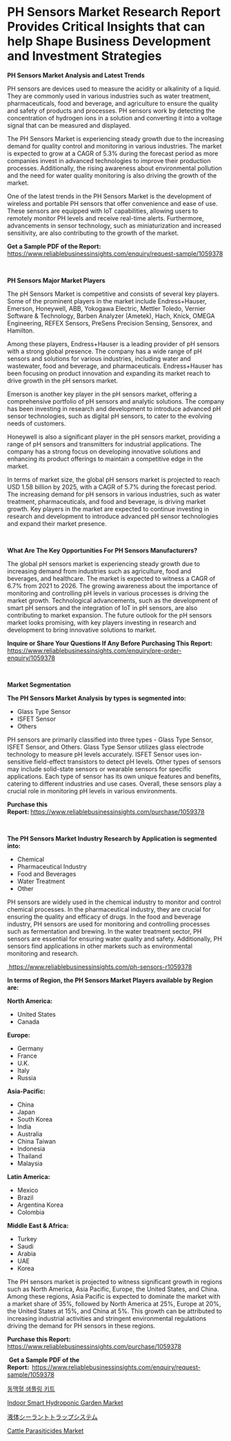 <p><h1>PH Sensors Market Research Report Provides Critical Insights that can help Shape Business Development and Investment Strategies</h1></p><p><strong>PH Sensors Market Analysis and Latest Trends</strong></p>
<p><p>PH sensors are devices used to measure the acidity or alkalinity of a liquid. They are commonly used in various industries such as water treatment, pharmaceuticals, food and beverage, and agriculture to ensure the quality and safety of products and processes. PH sensors work by detecting the concentration of hydrogen ions in a solution and converting it into a voltage signal that can be measured and displayed.</p><p>The PH Sensors Market is experiencing steady growth due to the increasing demand for quality control and monitoring in various industries. The market is expected to grow at a CAGR of 5.3% during the forecast period as more companies invest in advanced technologies to improve their production processes. Additionally, the rising awareness about environmental pollution and the need for water quality monitoring is also driving the growth of the market.</p><p>One of the latest trends in the PH Sensors Market is the development of wireless and portable PH sensors that offer convenience and ease of use. These sensors are equipped with IoT capabilities, allowing users to remotely monitor PH levels and receive real-time alerts. Furthermore, advancements in sensor technology, such as miniaturization and increased sensitivity, are also contributing to the growth of the market.</p></p>
<p><strong>Get a Sample PDF of the Report:&nbsp;</strong> <a href="https://www.reliablebusinessinsights.com/enquiry/request-sample/1059378">https://www.reliablebusinessinsights.com/enquiry/request-sample/1059378</a></p>
<p>&nbsp;</p>
<p><strong>PH Sensors Major Market Players</strong></p>
<p><p>The pH Sensors Market is competitive and consists of several key players. Some of the prominent players in the market include Endress+Hauser, Emerson, Honeywell, ABB, Yokogawa Electric, Mettler Toledo, Vernier Software & Technology, Barben Analyzer (Ametek), Hach, Knick, OMEGA Engineering, REFEX Sensors, PreSens Precision Sensing, Sensorex, and Hamilton.</p><p>Among these players, Endress+Hauser is a leading provider of pH sensors with a strong global presence. The company has a wide range of pH sensors and solutions for various industries, including water and wastewater, food and beverage, and pharmaceuticals. Endress+Hauser has been focusing on product innovation and expanding its market reach to drive growth in the pH sensors market.</p><p>Emerson is another key player in the pH sensors market, offering a comprehensive portfolio of pH sensors and analytic solutions. The company has been investing in research and development to introduce advanced pH sensor technologies, such as digital pH sensors, to cater to the evolving needs of customers.</p><p>Honeywell is also a significant player in the pH sensors market, providing a range of pH sensors and transmitters for industrial applications. The company has a strong focus on developing innovative solutions and enhancing its product offerings to maintain a competitive edge in the market.</p><p>In terms of market size, the global pH sensors market is projected to reach USD 1.58 billion by 2025, with a CAGR of 5.7% during the forecast period. The increasing demand for pH sensors in various industries, such as water treatment, pharmaceuticals, and food and beverage, is driving market growth. Key players in the market are expected to continue investing in research and development to introduce advanced pH sensor technologies and expand their market presence.</p></p>
<p>&nbsp;</p>
<p><strong>What Are The Key Opportunities For PH Sensors Manufacturers?</strong></p>
<p><p>The global pH sensors market is experiencing steady growth due to increasing demand from industries such as agriculture, food and beverages, and healthcare. The market is expected to witness a CAGR of 6.7% from 2021 to 2026. The growing awareness about the importance of monitoring and controlling pH levels in various processes is driving the market growth. Technological advancements, such as the development of smart pH sensors and the integration of IoT in pH sensors, are also contributing to market expansion. The future outlook for the pH sensors market looks promising, with key players investing in research and development to bring innovative solutions to market.</p></p>
<p><strong>Inquire or Share Your Questions If Any Before Purchasing This Report:</strong> <a href="https://www.reliablebusinessinsights.com/enquiry/pre-order-enquiry/1059378">https://www.reliablebusinessinsights.com/enquiry/pre-order-enquiry/1059378</a></p>
<p>&nbsp;</p>
<p><strong>Market Segmentation</strong></p>
<p><strong>The PH Sensors Market Analysis by types is segmented into:</strong></p>
<p><ul><li>Glass Type Sensor</li><li>ISFET Sensor</li><li>Others</li></ul></p>
<p><p>PH sensors are primarily classified into three types - Glass Type Sensor, ISFET Sensor, and Others. Glass Type Sensor utilizes glass electrode technology to measure pH levels accurately. ISFET Sensor uses ion-sensitive field-effect transistors to detect pH levels. Other types of sensors may include solid-state sensors or wearable sensors for specific applications. Each type of sensor has its own unique features and benefits, catering to different industries and use cases. Overall, these sensors play a crucial role in monitoring pH levels in various environments.</p></p>
<p><strong>Purchase this Report:&nbsp;</strong><a href="https://www.reliablebusinessinsights.com/purchase/1059378">https://www.reliablebusinessinsights.com/purchase/1059378</a></p>
<p>&nbsp;</p>
<p><strong>The PH Sensors Market Industry Research by Application is segmented into:</strong></p>
<p><ul><li>Chemical</li><li>Pharmaceutical Industry</li><li>Food and Beverages</li><li>Water Treatment</li><li>Other</li></ul></p>
<p><p>PH sensors are widely used in the chemical industry to monitor and control chemical processes. In the pharmaceutical industry, they are crucial for ensuring the quality and efficacy of drugs. In the food and beverage industry, PH sensors are used for monitoring and controlling processes such as fermentation and brewing. In the water treatment sector, PH sensors are essential for ensuring water quality and safety. Additionally, PH sensors find applications in other markets such as environmental monitoring and research.</p></p>
<p><a href="https://www.reliablebusinessinsights.com/ph-sensors-r1059378">&nbsp;https://www.reliablebusinessinsights.com/ph-sensors-r1059378</a></p>
<p><strong>In terms of Region, the PH Sensors Market Players available by Region are:</strong></p>
<p>
    <p> <strong> North America: </strong>
        <ul>
            <li>United States</li>
            <li>Canada</li>
        </ul>
        </p> 
    <p> <strong> Europe: </strong>
        <ul>
            <li>Germany</li>
            <li>France</li>
            <li>U.K.</li>
            <li>Italy</li>
            <li>Russia</li>
        </ul>
        </p> 
    <p> <strong> Asia-Pacific: </strong>
        <ul>
            <li>China</li>
            <li>Japan</li>
            <li>South Korea</li>
            <li>India</li>
            <li>Australia</li>
            <li>China Taiwan</li>
            <li>Indonesia</li>
            <li>Thailand</li>
            <li>Malaysia</li>
        </ul>
        </p> 
    <p> <strong> Latin America: </strong>
        <ul>
            <li>Mexico</li>
            <li>Brazil</li>
            <li>Argentina Korea</li>
            <li>Colombia</li>
        </ul>
        </p> 
    <p> <strong> Middle East & Africa: </strong>
        <ul>
            <li>Turkey</li>
            <li>Saudi</li>
            <li>Arabia</li>
            <li>UAE</li>
            <li>Korea</li>
        </ul>
    </p>
    </p>
<p><p>The PH sensors market is projected to witness significant growth in regions such as North America, Asia Pacific, Europe, the United States, and China. Among these regions, Asia Pacific is expected to dominate the market with a market share of 35%, followed by North America at 25%, Europe at 20%, the United States at 15%, and China at 5%. This growth can be attributed to increasing industrial activities and stringent environmental regulations driving the demand for PH sensors in these regions.</p></p>
<p><strong>Purchase this Report: </strong><a href="https://www.reliablebusinessinsights.com/purchase/1059378">https://www.reliablebusinessinsights.com/purchase/1059378</a></p>
<p>&nbsp;<strong>Get a Sample PDF of the Report:&nbsp;&nbsp;</strong><a href="https://www.reliablebusinessinsights.com/enquiry/request-sample/1059378">https://www.reliablebusinessinsights.com/enquiry/request-sample/1059378</a></p>
<p><strong></strong></p>
<p><p><a href="https://github.com/gambitz1998/Market-Research-Report-List-1/blob/main/4873043156206.md">동맥혈 샘플링 키트</a></p><p><a href="https://github.com/tamvrosiya/Market-Research-Report-List-4/blob/main/indoor-smart-hydroponic-garden-market.md">Indoor Smart Hydroponic Garden Market</a></p><p><a href="https://github.com/AbigaleHuel/Market-Research-Report-List-1/blob/main/3376134147149.md">液体シーラントトラップシステム</a></p><p><a href="https://github.com/changoleonlaverguenzanoexiste/Market-Research-Report-List-3/blob/main/cattle-parasiticides-market.md">Cattle Parasiticides Market</a></p></p>